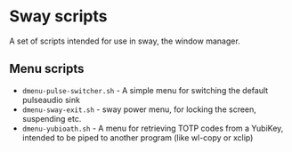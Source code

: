 # Sway scripts
A set of scripts intended for use in sway, the window manager.

## Menu scripts
* `dmenu-pulse-switcher.sh` - A simple menu for switching the default pulseaudio sink
* `dmenu-sway-exit.sh` - sway power menu, for locking the screen, suspending etc.
* `dmenu-yubioath.sh` - A menu for retrieving TOTP codes from a YubiKey, intended to be piped to another program (like wl-copy or xclip)
